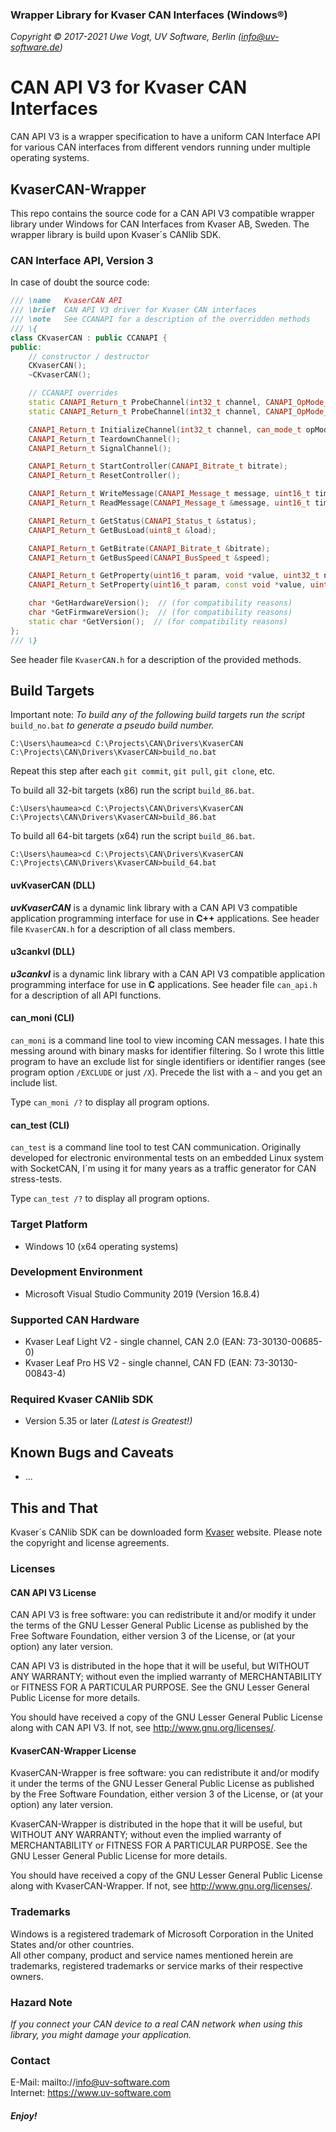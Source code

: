 ### Wrapper Library for Kvaser CAN Interfaces (Windows&reg;)

_Copyright &copy; 2017-2021  Uwe Vogt, UV Software, Berlin (info@uv-software.de)_

# CAN API V3 for Kvaser CAN Interfaces

CAN API V3 is a wrapper specification to have a uniform CAN Interface API for various CAN interfaces from different vendors running under multiple operating systems.

## KvaserCAN-Wrapper

This repo contains the source code for a CAN API V3 compatible wrapper library under Windows for CAN Interfaces from Kvaser AB, Sweden.
The wrapper library is build upon Kvaser´s CANlib SDK.

### CAN Interface API, Version 3

In case of doubt the source code:

```C++
/// \name   KvaserCAN API
/// \brief  CAN API V3 driver for Kvaser CAN interfaces
/// \note   See CCANAPI for a description of the overridden methods
/// \{
class CKvaserCAN : public CCANAPI {
public:
    // constructor / destructor
    CKvaserCAN();
    ~CKvaserCAN();

    // CCANAPI overrides
    static CANAPI_Return_t ProbeChannel(int32_t channel, CANAPI_OpMode_t opMode, const void *param, EChannelState &state);
    static CANAPI_Return_t ProbeChannel(int32_t channel, CANAPI_OpMode_t opMode, EChannelState &state);

    CANAPI_Return_t InitializeChannel(int32_t channel, can_mode_t opMode, const void *param = NULL);
    CANAPI_Return_t TeardownChannel();
    CANAPI_Return_t SignalChannel();

    CANAPI_Return_t StartController(CANAPI_Bitrate_t bitrate);
    CANAPI_Return_t ResetController();

    CANAPI_Return_t WriteMessage(CANAPI_Message_t message, uint16_t timeout = 0U);
    CANAPI_Return_t ReadMessage(CANAPI_Message_t &message, uint16_t timeout = CANREAD_INFINITE);

    CANAPI_Return_t GetStatus(CANAPI_Status_t &status);
    CANAPI_Return_t GetBusLoad(uint8_t &load);

    CANAPI_Return_t GetBitrate(CANAPI_Bitrate_t &bitrate);
    CANAPI_Return_t GetBusSpeed(CANAPI_BusSpeed_t &speed);

    CANAPI_Return_t GetProperty(uint16_t param, void *value, uint32_t nbyte);
    CANAPI_Return_t SetProperty(uint16_t param, const void *value, uint32_t nbyte);

    char *GetHardwareVersion();  // (for compatibility reasons)
    char *GetFirmwareVersion();  // (for compatibility reasons)
    static char *GetVersion();  // (for compatibility reasons)
};
/// \}
```
See header file `KvaserCAN.h` for a description of the provided methods.

## Build Targets

Important note: _To build any of the following build targets run the script_ `build_no.bat` _to generate a pseudo build number._
```
C:\Users\haumea>cd C:\Projects\CAN\Drivers\KvaserCAN
C:\Projects\CAN\Drivers\KvaserCAN>build_no.bat
```
Repeat this step after each `git commit`, `git pull`, `git clone`, etc.

To build all 32-bit targets (x86) run the script `build_86.bat`.
```
C:\Users\haumea>cd C:\Projects\CAN\Drivers\KvaserCAN
C:\Projects\CAN\Drivers\KvaserCAN>build_86.bat
```

To build all 64-bit targets (x64) run the script `build_86.bat`.
```
C:\Users\haumea>cd C:\Projects\CAN\Drivers\KvaserCAN
C:\Projects\CAN\Drivers\KvaserCAN>build_64.bat
```

#### uvKvaserCAN (DLL)

___uvKvaserCAN___ is a dynamic link library with a CAN API V3 compatible application programming interface for use in __C++__ applications.
See header file `KvaserCAN.h` for a description of all class members.

#### u3cankvl (DLL)

___u3cankvl___ is a dynamic link library with a CAN API V3 compatible application programming interface for use in __C__ applications.
See header file `can_api.h` for a description of all API functions.

#### can_moni (CLI)

`can_moni` is a command line tool to view incoming CAN messages.
I hate this messing around with binary masks for identifier filtering.
So I wrote this little program to have an exclude list for single identifiers or identifier ranges (see program option `/EXCLUDE` or just `/X`). Precede the list with a `~` and you get an include list.

Type `can_moni /?` to display all program options.

#### can_test (CLI)

`can_test` is a command line tool to test CAN communication.
Originally developed for electronic environmental tests on an embedded Linux system with SocketCAN, I´m using it for many years as a traffic generator for CAN stress-tests.

Type `can_test /?` to display all program options.

### Target Platform

- Windows 10 (x64 operating systems)

### Development Environment

- Microsoft Visual Studio Community 2019 (Version 16.8.4)

### Supported CAN Hardware

- Kvaser Leaf Light V2 - single channel, CAN 2.0 (EAN: 73-30130-00685-0)
- Kvaser Leaf Pro HS V2 - single channel, CAN FD (EAN: 73-30130-00843-4)

### Required Kvaser CANlib SDK

- Version 5.35 or later _(Latest is Greatest!)_

## Known Bugs and Caveats

- ...

## This and That

Kvaser´s CANlib SDK can be downloaded form [Kvaser](https://www.kvaser.com/) website.
Please note the copyright and license agreements.

### Licenses

#### CAN API V3 License

CAN API V3 is free software: you can redistribute it and/or modify
it under the terms of the GNU Lesser General Public License as published by
the Free Software Foundation, either version 3 of the License, or
(at your option) any later version.

CAN API V3 is distributed in the hope that it will be useful,
but WITHOUT ANY WARRANTY; without even the implied warranty of
MERCHANTABILITY or FITNESS FOR A PARTICULAR PURPOSE.  See the
GNU Lesser General Public License for more details.

You should have received a copy of the GNU Lesser General Public License
along with CAN API V3.  If not, see <http://www.gnu.org/licenses/>.

#### KvaserCAN-Wrapper License

KvaserCAN-Wrapper is free software: you can redistribute it and/or modify
it under the terms of the GNU Lesser General Public License as published by
the Free Software Foundation, either version 3 of the License, or
(at your option) any later version.

KvaserCAN-Wrapper is distributed in the hope that it will be useful,
but WITHOUT ANY WARRANTY; without even the implied warranty of
MERCHANTABILITY or FITNESS FOR A PARTICULAR PURPOSE.  See the
GNU Lesser General Public License for more details.

You should have received a copy of the GNU Lesser General Public License
along with KvaserCAN-Wrapper.  If not, see <http://www.gnu.org/licenses/>.

### Trademarks

Windows is a registered trademark of Microsoft Corporation in the United States and/or other countries. \
All other company, product and service names mentioned herein are trademarks, registered trademarks or service marks of their respective owners.

### Hazard Note

_If you connect your CAN device to a real CAN network when using this library, you might damage your application._

### Contact

E-Mail: mailto://info@uv-software.com \
Internet: https://www.uv-software.com

##### *Enjoy!*
